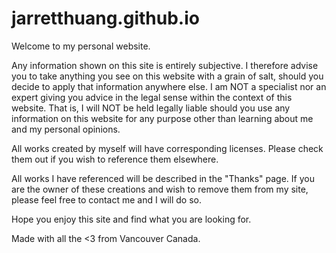 # jarretthuang.github.io
Welcome to my personal website.

Any information shown on this site is entirely subjective. I therefore advise you to take anything you see on this website with a grain of salt, should you decide to apply that information anywhere else. I am NOT a specialist nor an expert giving you advice in the legal sense within the context of this website. That is, I will NOT be held legally liable should you use any information on this website for any purpose other than learning about me and my personal opinions.

All works created by myself will have corresponding licenses. Please check them out if you wish to reference them elsewhere.

All works I have referenced will be described in the "Thanks" page. If you are the owner of these creations and wish to remove them from my site, please feel free to contact me and I will do so.

Hope you enjoy this site and find what you are looking for.

Made with all the <3 from Vancouver Canada.

